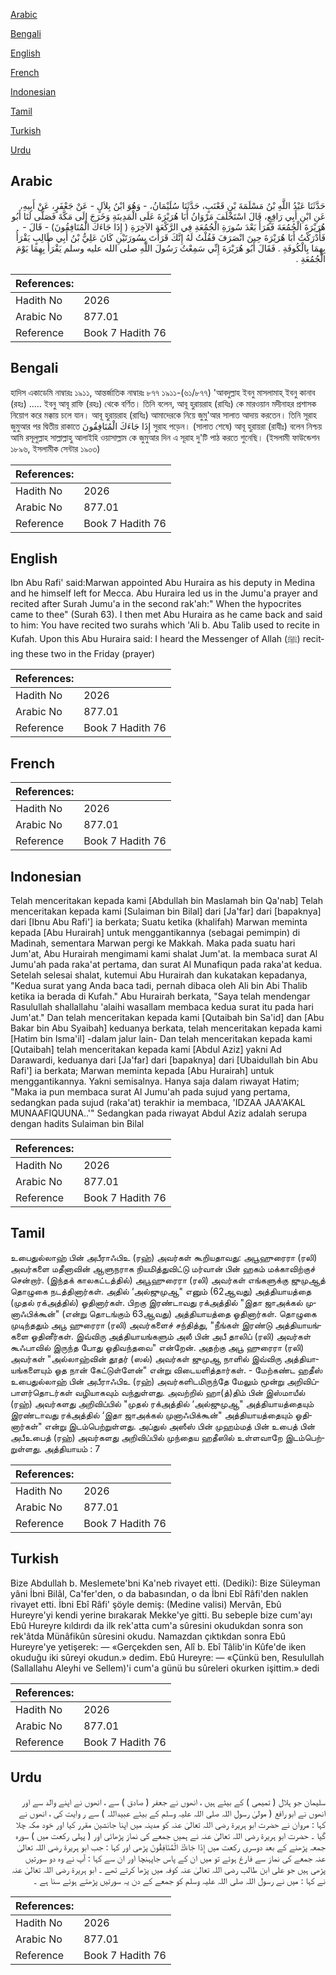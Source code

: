 [Arabic](#arabic)

[Bengali](#bengali)

[English](#english)

[French](#french)

[Indonesian](#indonesian)

[Tamil](#tamil)

[Turkish](#turkish)

[Urdu](#urdu)

## Arabic


<div dir="rtl" lang="ar" style={{fontSize:'larger',backgroundColor:'#f8f9fa',padding:20}}>
حَدَّثَنَا عَبْدُ اللَّهِ بْنُ مَسْلَمَةَ بْنِ قَعْنَبٍ، حَدَّثَنَا سُلَيْمَانُ، - وَهُوَ ابْنُ بِلاَلٍ - عَنْ جَعْفَرٍ، عَنْ أَبِيهِ، عَنِ ابْنِ أَبِي رَافِعٍ، قَالَ اسْتَخْلَفَ مَرْوَانُ أَبَا هُرَيْرَةَ عَلَى الْمَدِينَةِ وَخَرَجَ إِلَى مَكَّةَ فَصَلَّى لَنَا أَبُو هُرَيْرَةَ الْجُمُعَةَ فَقَرَأَ بَعْدَ سُورَةِ الْجُمُعَةِ فِي الرَّكْعَةِ الآخِرَةِ ‏(‏ إِذَا جَاءَكَ الْمُنَافِقُونَ‏)‏ - قَالَ - فَأَدْرَكْتُ أَبَا هُرَيْرَةَ حِينَ انْصَرَفَ فَقُلْتُ لَهُ إِنَّكَ قَرَأْتَ بِسُورَتَيْنِ كَانَ عَلِيُّ بْنُ أَبِي طَالِبٍ يَقْرَأُ بِهِمَا بِالْكُوفَةِ ‏.‏ فَقَالَ أَبُو هُرَيْرَةَ إِنِّي سَمِعْتُ رَسُولَ اللَّهِ صلى الله عليه وسلم يَقْرَأُ بِهِمَا يَوْمَ الْجُمُعَةِ ‏.‏
</div>
<div style={{backgroundColor:'#f8f9fa',padding:20, marginBottom: 10}}><table> <thead> <tr> <th>References:</th> <th></th> </tr> </thead> <tbody><tr><td>Hadith No</td><td>2026</td></tr><tr><td>Arabic No</td><td>877.01</td></tr><tr><td>Reference</td><td>Book 7 Hadith 76</td></tr></tbody></table></div>

## Bengali


<div dir="ltr" lang="bn" style={{fontSize:'larger',backgroundColor:'#f8f9fa',padding:20}}>
হাদিস একাডেমি নাম্বারঃ ১৯১১, আন্তর্জাতিক নাম্বারঃ ৮৭৭ ১৯১১-(৬১/৮৭৭) 'আবদুল্লাহ ইবনু মাসলামাহ্ ইবনু কানাব (রহঃ) ..... ইবনু আবূ রাফি (রহঃ) থেকে বর্ণিত। তিনি বলেন, আবূ হুরায়রাহ (রাযিঃ) কে মারওয়ান মদীনাহর প্রশাসক নিয়োগ করে মক্কায় চলে যান। আবূ হুরায়রাহ (রাযিঃ) আমাদেরকে নিয়ে জুমু'আর সালাত আদায় করতেন। তিনি সূরাহ জুমুআর পর দ্বিতীয় রাকাতে إِذَا جَاءَكَ الْمُنَافِقُونَ সুরাহ পড়েন। (সালাত শেষে) আবূ হুরায়রা (রাযীঃ) বলেন নিশ্চয় আমি রসূলুল্লাহ সাল্লাল্লাহু আলাইহি ওয়াসাল্লাম কে জুমুআর দিন এ সূরাহ দু'টি পাঠ করতে শুনেছি। (ইসলামী ফাউন্ডেশন ১৮৯৬, ইসলামীক সেন্টার ১৯০৩)
</div>
<div style={{backgroundColor:'#f8f9fa',padding:20, marginBottom: 10}}><table> <thead> <tr> <th>References:</th> <th></th> </tr> </thead> <tbody><tr><td>Hadith No</td><td>2026</td></tr><tr><td>Arabic No</td><td>877.01</td></tr><tr><td>Reference</td><td>Book 7 Hadith 76</td></tr></tbody></table></div>

## English


<div dir="ltr" lang="en" style={{fontSize:'larger',backgroundColor:'#f8f9fa',padding:20}}>
Ibn Abu Rafi' said:Marwan appointed Abu Huraira as his deputy in Medina and he himself left for Mecca. Abu Huraira led us in the Jumu'a prayer and recited after Surah Jumu'a in the second rak'ah:" When the hypocrites came to thee" (Surah 63). I then met Abu Huraira as he came back and said to him: You have recited two surahs which 'Ali b. Abu Talib used to recite in Kufah. Upon this Abu Huraira said: I heard the Messenger of Allah (ﷺ) reciting these two in the Friday (prayer)
</div>
<div style={{backgroundColor:'#f8f9fa',padding:20, marginBottom: 10}}><table> <thead> <tr> <th>References:</th> <th></th> </tr> </thead> <tbody><tr><td>Hadith No</td><td>2026</td></tr><tr><td>Arabic No</td><td>877.01</td></tr><tr><td>Reference</td><td>Book 7 Hadith 76</td></tr></tbody></table></div>

## French


<div dir="ltr" lang="fr" style={{fontSize:'larger',backgroundColor:'#f8f9fa',padding:20}}>

</div>
<div style={{backgroundColor:'#f8f9fa',padding:20, marginBottom: 10}}><table> <thead> <tr> <th>References:</th> <th></th> </tr> </thead> <tbody><tr><td>Hadith No</td><td>2026</td></tr><tr><td>Arabic No</td><td>877.01</td></tr><tr><td>Reference</td><td>Book 7 Hadith 76</td></tr></tbody></table></div>

## Indonesian


<div dir="ltr" lang="id" style={{fontSize:'larger',backgroundColor:'#f8f9fa',padding:20}}>
Telah menceritakan kepada kami [Abdullah bin Maslamah bin Qa'nab] Telah menceritakan kepada kami [Sulaiman bin Bilal] dari [Ja'far] dari [bapaknya] dari [Ibnu Abu Rafi'] ia berkata; Suatu ketika (khalifah) Marwan meminta kepada [Abu Hurairah] untuk menggantikannya (sebagai pemimpin) di Madinah, sementara Marwan pergi ke Makkah. Maka pada suatu hari Jum'at, Abu Hurairah mengimami kami shalat Jum'at. Ia membaca surat Al Jumu'ah pada raka'at pertama, dan surat Al Munafiqun pada raka'at kedua. Setelah selesai shalat, kutemui Abu Hurairah dan kukatakan kepadanya, "Kedua surat yang Anda baca tadi, pernah dibaca oleh Ali bin Abi Thalib ketika ia berada di Kufah." Abu Hurairah berkata, "Saya telah mendengar Rasulullah shallallahu 'alaihi wasallam membaca kedua surat itu pada hari Jum'at." Dan telah menceritakan kepada kami [Qutaibah bin Sa'id] dan [Abu Bakar bin Abu Syaibah] keduanya berkata, telah menceritakan kepada kami [Hatim bin Isma'il] -dalam jalur lain- Dan telah menceritakan kepada kami [Qutaibah] telah menceritakan kepada kami [Abdul Aziz] yakni Ad Darawardi, keduanya dari [Ja'far] dari [bapaknya] dari [Ubaidullah bin Abu Rafi'] ia berkata; Marwan meminta kepada [Abu Hurairah] untuk menggantikannya. Yakni semisalnya. Hanya saja dalam riwayat Hatim; "Maka ia pun membaca surat Al Jumu'ah pada sujud yang pertama, sedangkan pada sujud (raka'at) terakhir ia membaca, 'IDZAA JAA'AKAL MUNAAFIQUUNA..'" Sedangkan pada riwayat Abdul Aziz adalah serupa dengan hadits Sulaiman bin Bilal
</div>
<div style={{backgroundColor:'#f8f9fa',padding:20, marginBottom: 10}}><table> <thead> <tr> <th>References:</th> <th></th> </tr> </thead> <tbody><tr><td>Hadith No</td><td>2026</td></tr><tr><td>Arabic No</td><td>877.01</td></tr><tr><td>Reference</td><td>Book 7 Hadith 76</td></tr></tbody></table></div>

## Tamil


<div dir="ltr" lang="ta" style={{fontSize:'larger',backgroundColor:'#f8f9fa',padding:20}}>
உபைதுல்லாஹ் பின் அபீராஃபிஉ (ரஹ்) அவர்கள் கூறியதாவது: அபூஹுரைரா (ரலி) அவர்களை மதீனாவின் ஆளுநராக நியமித்துவிட்டு மர்வான் பின் ஹகம் மக்காவிற்குச் சென்றார். (இந்தக் காலகட்டத்தில்) அபூஹுரைரா (ரலி) அவர்கள் எங்களுக்கு ஜுமுஆத் தொழுகை நடத்தினார்கள். அதில் ‘அல்ஜுமுஆ" எனும் (62ஆவது) அத்தியாயத்தை (முதல் ரக்அத்தில்) ஓதினார்கள். பிறகு இரண்டாவது ரக்அத்தில் "இதா ஜாஅக்கல் முனாஃபிக்கூன்" (என்று தொடங்கும் 63ஆவது) அத்தியாயத்தை ஓதினார்கள். தொழுகை முடிந்ததும் அபூ ஹுரைரா (ரலி) அவர்களைச் சந்தித்து, "நீங்கள் இரண்டு அத்தியாயங்களை ஓதினீர்கள். இவ்விரு அத்தியாயங்களும் அலீ பின் அபீ தாலிப் (ரலி) அவர்கள் கூஃபாவில் இருந்த போது ஓதிவந்தவை" என்றேன். அதற்கு அபூ ஹுரைரா (ரலி) அவர்கள் "அல்லாஹ்வின் தூதர் (ஸல்) அவர்கள் ஜுமுஆ நாளில் இவ்விரு அத்தியாயங்களையும் ஓத நான் கேட்டுள்ளேன்" என்று விடையளித்தார்கள். - மேற்கண்ட ஹதீஸ் உபைதுல்லாஹ் பின் அபீராஃபிஉ (ரஹ்) அவர்களிடமிருந்தே மேலும் மூன்று அறிவிப்பாளர்தொடர்கள் வழியாகவும் வந்துள்ளது. அவற்றில் ஹா(த்)திம் பின் இஸ்மாயீல் (ரஹ்) அவர்களது அறிவிப்பில் "முதல் ரக்அத்தில் ‘அல்ஜுமுஆ" அத்தியாயத்தையும் இரண்டாவது ரக்அத்தில் ‘இதா ஜாஅக்கல் முனாஃபிக்கூன்" அத்தியாயத்தையும் ஓதினார்கள்" என்று இடம்பெற்றுள்ளது. அப்துல் அஸீஸ் பின் முஹம்மத் பின் உபைத் பின் அபீஉபைத் (ரஹ்) அவர்களது அறிவிப்பில் முந்தைய ஹதீஸில் உள்ளவாறே இடம்பெற்றுள்ளது. அத்தியாயம் : 7
</div>
<div style={{backgroundColor:'#f8f9fa',padding:20, marginBottom: 10}}><table> <thead> <tr> <th>References:</th> <th></th> </tr> </thead> <tbody><tr><td>Hadith No</td><td>2026</td></tr><tr><td>Arabic No</td><td>877.01</td></tr><tr><td>Reference</td><td>Book 7 Hadith 76</td></tr></tbody></table></div>

## Turkish


<div dir="ltr" lang="tr" style={{fontSize:'larger',backgroundColor:'#f8f9fa',padding:20}}>
Bize Abdullah b. Meslemete'bni Ka'neb rivayet etti. (Dediki): Bize Süleyman yâni İbni Bilâl, Ca'fer'den, o da babasından, o da İbni Ebî Râfi'den naklen rivayet etti. İbni Ebî Râfi' şöyle demiş: (Medine valisi) Mervân, Ebû Hureyre'yi kendi yerine bırakarak Mekke'ye gitti. Bu sebeple bize cum'ayı Ebû Hureyre kıldırdı da ilk rek'atta cum'a sûresini okudukdan sonra son rek'âtda Münâfikûn sûresini okudu. Namazdan çıktıkdan sonra Ebû Hureyre'ye yetişerek: — «Gerçekden sen, Alî b. Ebî Tâlib'in Kûfe'de iken okuduğu iki sûreyi okudun.» dedim. Ebû Hureyre: — «Çünkü ben, Resulullah (Sallallahu Aleyhi ve Sellem)'i cum'a günü bu sûreleri okurken işittim.» dedi
</div>
<div style={{backgroundColor:'#f8f9fa',padding:20, marginBottom: 10}}><table> <thead> <tr> <th>References:</th> <th></th> </tr> </thead> <tbody><tr><td>Hadith No</td><td>2026</td></tr><tr><td>Arabic No</td><td>877.01</td></tr><tr><td>Reference</td><td>Book 7 Hadith 76</td></tr></tbody></table></div>

## Urdu


<div dir="rtl" lang="ur" style={{fontSize:'larger',backgroundColor:'#f8f9fa',padding:20}}>
سلیمان جو ہلال ( تمیمی ) کے بیٹے ہیں ، انھوں نے جعفر ( صادق ) سے ، انھوں نے اپنے والد سے اور انھوں نے ابو رافع ( مولیٰ رسول اللہ صلی اللہ علیہ وسلم کے بیٹے عبیداللہ ) سے ر وایت کی ، انھوں نے کہا : مروان نے حضرت ابو ہریرۃ رضی اللہ تعالیٰ عنہ کو مدینہ میں اپنا جانشین مقرر کیا اور خود مکہ چلا گیا ۔ حضرت ابو ہریرۃ رضی اللہ تعالیٰ عنہ نے ہمیں جمعے کی نماز پڑھائی اور ( پہلی رکعت میں ) سورہ جمعہ پڑھنے کے بعد دوسری رکعت میں إِذَا جَاءَكَ الْمُنَافِقُونَ پڑھی اور کہا : جب ابو ہریرۃ رضی اللہ تعالیٰ عنہ جمعے کی نماز سے فارغ ہوئے تو میں ان کے پاس جاپہنچا اور ان سے کہا : آپ نے وہ دو سورتیں پڑھی ہیں جو علی ابن طالب رضی اللہ تعالیٰ عنہ کوفہ میں پڑھا کرتے تھے ۔ ابو ہریرۃ رضی اللہ تعالیٰ عنہ نے کہا : میں نے رسول اللہ صلی اللہ علیہ وسلم کو جمعے کے دن یہ سورتیں پڑھتے ہوئے سنا ہے ۔
</div>
<div style={{backgroundColor:'#f8f9fa',padding:20, marginBottom: 10}}><table> <thead> <tr> <th>References:</th> <th></th> </tr> </thead> <tbody><tr><td>Hadith No</td><td>2026</td></tr><tr><td>Arabic No</td><td>877.01</td></tr><tr><td>Reference</td><td>Book 7 Hadith 76</td></tr></tbody></table></div>